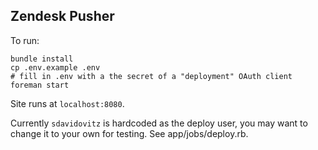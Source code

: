 ## Zendesk Pusher

To run:

```
bundle install
cp .env.example .env
# fill in .env with a the secret of a "deployment" OAuth client
foreman start
```

Site runs at `localhost:8080`.

Currently `sdavidovitz` is hardcoded as the deploy user, you may want
to change it to your own for testing. See app/jobs/deploy.rb.
